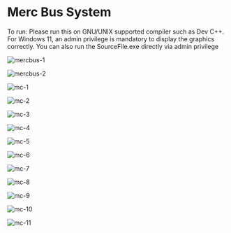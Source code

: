 # Merc Bus System

To run: Please run this on GNU/UNIX supported compiler such as Dev C++. For Windows 11, an admin privilege is mandatory to display the graphics correctly. 
You can also run the SourceFile.exe directly via admin privilege

![mercbus-1](https://github.com/user-attachments/assets/a92244d9-2bb5-4069-9de4-e414c2de3cad)

![mercbus-2](https://github.com/user-attachments/assets/556e5f1f-cd4b-4738-ac6b-a00c63533f66)

![mc-1](https://github.com/user-attachments/assets/45271372-4b56-4a4e-8464-8e0a3e946898)

![mc-2](https://github.com/user-attachments/assets/e595af2e-a6ae-4d55-adf9-05f5e572328e)

![mc-3](https://github.com/user-attachments/assets/1d102d2d-2d84-4c43-acf4-73c2b2644d32)

![mc-4](https://github.com/user-attachments/assets/8501c756-cdcb-4b18-b906-98658c21590d)

![mc-5](https://github.com/user-attachments/assets/f132c676-a214-4071-b7ce-4aff5ba34370)

![mc-6](https://github.com/user-attachments/assets/717e2d16-f555-478e-85ed-c4bbdd232a30)

![mc-7](https://github.com/user-attachments/assets/8057176d-109a-442d-91dc-edb958aa0210)

![mc-8](https://github.com/user-attachments/assets/5e9f8cae-6960-49bb-aa15-4b5375fe9abc)

![mc-9](https://github.com/user-attachments/assets/0fec53e6-1d32-4268-99e7-895d46719c7c)

![mc-10](https://github.com/user-attachments/assets/39e1ea45-a13d-4a54-8785-4c298a2a43dd)

![mc-11](https://github.com/user-attachments/assets/24878a63-10b2-41ba-bafc-1a2b30dd0ff5)
